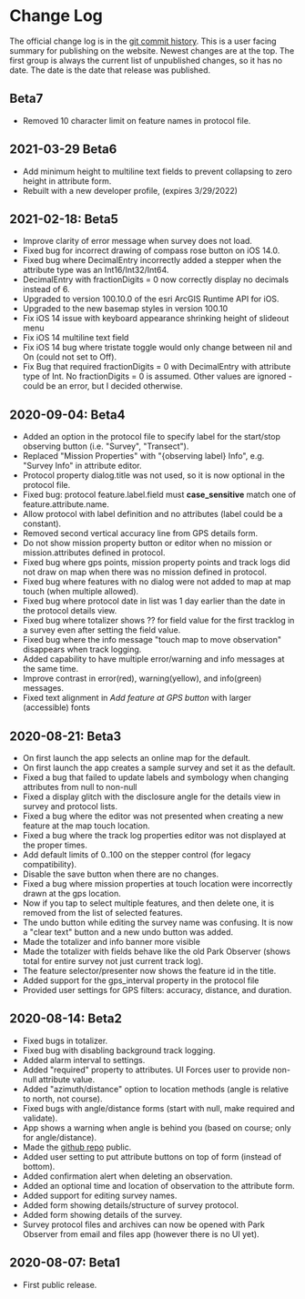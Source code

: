 # Change Log

The official change log is in the
[git commit history](https://github.com/AKROGIS/Park-Observer/commits/master).
This is a user facing summary for publishing on the website.  Newest changes
are at the top. The first group is always the current list of unpublished
changes, so it has no date. The date is the date that release was published.

## Beta7

* Removed 10 character limit on feature names in protocol file.

## 2021-03-29 Beta6

* Add minimum height to multiline text fields to prevent collapsing to zero
  height in attribute form.
* Rebuilt with a new developer profile, (expires 3/29/2022)

## 2021-02-18: Beta5

* Improve clarity of error message when survey does not load.
* Fixed bug for incorrect drawing of compass rose button on iOS 14.0.
* Fixed bug where DecimalEntry incorrectly added a stepper when the attribute
  type was an Int16/Int32/Int64.
* DecimalEntry with fractionDigits = 0 now correctly display no decimals instead
  of 6.
* Upgraded to version 100.10.0 of the esri ArcGIS Runtime API for iOS.
* Upgraded to the new basemap styles in version 100.10
* Fix iOS 14 issue with keyboard appearance shrinking height of slideout menu
* Fix iOS 14 multiline text field
* Fix iOS 14 bug where tristate toggle would only change between nil and On
  (could not set to Off).
* Fix Bug that required fractionDigits = 0 with DecimalEntry with attribute type
  of Int. No fractionDigits = 0 is assumed. Other values are ignored - could be
  an error, but I decided otherwise.

## 2020-09-04: Beta4

* Added an option in the protocol file to specify label for the start/stop
  observing button (i.e. "Survey", "Transect").
* Replaced "Mission Properties" with "{observing label} Info", e.g.
  "Survey Info" in attribute editor.
* Protocol property dialog.title was not used, so it is now optional in the
  protocol file.
* Fixed bug: protocol feature.label.field must **case_sensitive** match one of
  feature.attribute.name.
* Allow protocol with label definition and no attributes (label could be a
  constant).
* Removed second vertical accuracy line from GPS details form.
* Do not show mission property button or editor when no mission or
  mission.attributes defined in protocol.
* Fixed bug where gps points, mission property points and track logs did not
  draw on map when there was no mission defined in protocol.
* Fixed bug where features with no dialog were not added to map at map touch
  (when multiple allowed).
* Fixed bug where protocol date in list was 1 day earlier than the date in the
  protocol details view.
* Fixed bug where totalizer shows ?? for field value for the first tracklog in
  a survey even after setting the field value.
* Fixed bug where the info message "touch map to move observation" disappears
  when track logging.
* Added capability to have multiple error/warning and info messages at the same
  time.
* Improve contrast in error(red), warning(yellow), and info(green) messages.
* Fixed text alignment in *Add feature at GPS button* with larger (accessible)
  fonts

## 2020-08-21: Beta3

* On first launch the app selects an online map for the default.
* On first launch the app creates a sample survey and set it as the default.
* Fixed a bug that failed to update labels and symbology when changing
  attributes from null to non-null
* Fixed a display glitch with the disclosure angle for the details view in
  survey and protocol lists.
* Fixed a bug where the editor was not presented when creating a new feature at
  the map touch location.
* Fixed a bug where the track log properties editor was not displayed at the
  proper times.
* Add default limits of 0..100 on the stepper control (for legacy compatibility).
* Disable the save button when there are no changes.
* Fixed a bug where mission properties at touch location were incorrectly drawn
  at the gps location.
* Now if you tap to select multiple features, and then delete one, it is removed
  from the list of selected features.
* The undo button while editing the survey name was confusing. It is now a
  "clear text" button and a new undo button was added.
* Made the totalizer and info banner more visible
* Made the totalizer with fields behave like the old Park Observer (shows total
  for entire survey not just current track log).
* The feature selector/presenter now shows the feature id in the title.
* Added support for the gps_interval property in the protocol file
* Provided user settings for GPS filters: accuracy, distance, and duration.

## 2020-08-14: Beta2

* Fixed bugs in totalizer.
* Fixed bug with disabling background track logging.
* Added alarm interval to settings.
* Added "required" property to attributes. UI Forces user to provide non-null
  attribute value.
* Added "azimuth/distance" option to location methods (angle is relative to
  north, not course).
* Fixed bugs with angle/distance forms (start with null, make required and
  validate).
* App shows a warning when angle is behind you (based on course; only for
  angle/distance).
* Made the [github repo](https://github.com/AKROGIS/Park-Observer) public.
* Added user setting to put attribute buttons on top of form (instead of bottom).
* Added confirmation alert when deleting an observation.
* Added an optional time and location of observation to the attribute form.
* Added support for editing survey names.
* Added form showing details/structure of survey protocol.
* Added form showing details of the survey.
* Survey protocol files and archives can now be opened with Park Observer from
  email and files app (however there is no UI yet).

## 2020-08-07: Beta1

* First public release.
